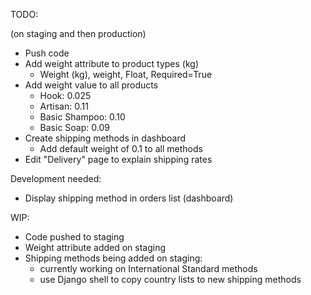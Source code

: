 TODO:

(on staging and then production)

* Push code
* Add weight attribute to product types (kg)
  * Weight (kg), weight, Float, Required=True
* Add weight value to all products
  * Hook: 0.025
  * Artisan: 0.11
  * Basic Shampoo: 0.10
  * Basic Soap: 0.09
* Create shipping methods in dashboard
  * Add default weight of 0.1 to all methods
* Edit "Delivery" page to explain shipping rates

Development needed:
* Display shipping method in orders list (dashboard)

WIP:

* Code pushed to staging
* Weight attribute added on staging
* Shipping methods being added on staging:
  * currently working on International Standard methods
  * use Django shell to copy country lists to new shipping methods
